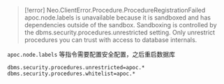 > [!error] Neo.ClientError.Procedure.ProcedureRegistrationFailed
> apoc.node.labels is unavailable because it is sandboxed and has dependencies outside of the sandbox. Sandboxing is controlled by the dbms.security.procedures.unrestricted setting. Only unrestrict procedures you can trust with access to database internals.

`apoc.node.labels` 等指令需要配置安全配置，之后重启数据库

```properties title:$NEO4J_HOME/conf/neo4j.conf
dbms.security.procedures.unrestricted=apoc.*
dbms.security.procedures.whitelist=apoc.*
```
